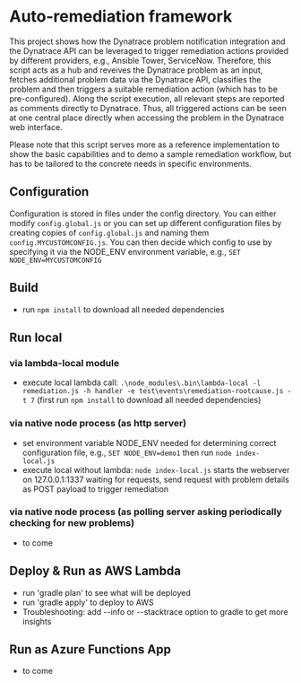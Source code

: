 # Auto-remediation framework

This project shows how the Dynatrace problem notification integration and the Dynatrace API can be leveraged to trigger remediation actions provided by different providers, e.g., Ansible Tower, ServiceNow.
Therefore, this script acts as a hub and reveives the Dynatrace problem as an input, fetches additional problem data via the Dynatrace API, classifies the problem and then triggers a suitable remediation action (which has to be pre-configured). Along the script execution, all relevant steps are reported as comments directly to Dynatrace. Thus, all triggered actions can be seen at one central place directly when accessing the problem in the Dynatrace web interface. 

Please note that this script serves more as a reference implementation to show the basic capabilities and to demo a sample remediation workflow, but has to be tailored to the concrete needs in specific environments. 

## Configuration
Configuration is stored in files under the config directory. You can either modify `config.global.js` or you can set up different configuration files by creating copies of `config.global.js` and naming them `config.MYCUSTOMCONFIG.js`. You can then decide which config to use by specifying it via the NODE_ENV environment variable, e.g., `SET NODE_ENV=MYCUSTOMCONFIG`

## Build
- run `npm install` to download all needed dependencies
<!-- - TODO: tests can be started running `npm test` -->

## Run local
### via lambda-local module
- execute local lambda call: `.\node_modules\.bin\lambda-local -l remediation.js -h handler -e test\events\remediation-rootcause.js -t 7` (first run `npm install` to download all needed dependencies)
### via native node process (as http server)
- set environment variable NODE_ENV needed for determining correct configuration file, e.g., `SET NODE_ENV=demo1` then run `node index-local.js`
- execute local without lambda: `node index-local.js` starts the webserver on 127.0.0.1:1337 waiting for requests, send request with problem details as POST payload  to trigger remediation
### via native node process (as polling server asking periodically checking for new problems)
- to come

## Deploy & Run as AWS Lambda
- run 'gradle plan' to see what will be deployed
- run 'gradle apply' to deploy to AWS
- Troubleshooting: add --info or --stacktrace option to gradle to get more insights

## Run as Azure Functions App
- to come

